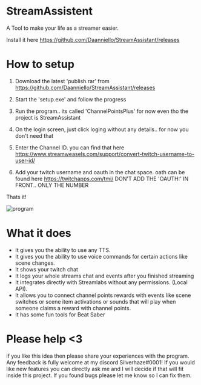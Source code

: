 # StreamAssistent

A Tool to make your life as a streamer easier.

Install it here https://github.com/Daanniello/StreamAssistant/releases


# How to setup 
1. Download the latest 'publish.rar' from https://github.com/Daanniello/StreamAssistant/releases

2. Start the 'setup.exe' and follow the progress

3. Run the program.. its called 'ChannelPointsPlus' for now even tho the project is StreamAssistant

4. On the login screen, just click loging without any details.. for now you don't need that

5. Enter the Channel ID. you can find that here https://www.streamweasels.com/support/convert-twitch-username-to-user-id/

6. Add your twitch username and oauth in the chat space. oath can be found here https://twitchapps.com/tmi/ DON'T ADD THE 'OAUTH:' IN FRONT.. ONLY THE NUMBER

Thats it! 

![program](https://user-images.githubusercontent.com/24249387/135997726-64b913ae-6e92-473d-9045-2890879257bb.PNG)

# What it does 

- It gives you the ability to use any TTS.
- It gives you the ability to use voice commands for certain actions like scene changes.
- It shows your twitch chat 
- It logs your whole streams chat and events after you finished streaming
- It integrates directly with Streamlabs without any permissions. (Local API). 
- It allows you to connect channel points rewards with events like scene switches or scene item activations or sounds that will play when someone claims a reward with channel points.
- It has some fun tools for Beat Saber

# Please help <3 
if you like this idea then please share your experiences with the program. Any feedback is fully welcome at my discord Silverhaze#0001! 
If you would like new features you can directly ask me and I will decide if that will fit inside this project. 
If you found bugs please let me know so I can fix them.
